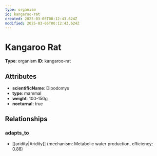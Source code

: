 ```yaml
---
type: organism
id: kangaroo-rat
created: 2025-03-05T00:12:43.624Z
modified: 2025-03-05T00:12:43.624Z
---
```


# Kangaroo Rat

**Type**: organism
**ID**: kangaroo-rat

## Attributes

- **scientificName**: Dipodomys
- **type**: mammal
- **weight**: 100-150g
- **nocturnal**: true

## Relationships

### adapts_to

- [[aridity|Aridity]] (mechanism: Metabolic water production, efficiency: 0.88)

